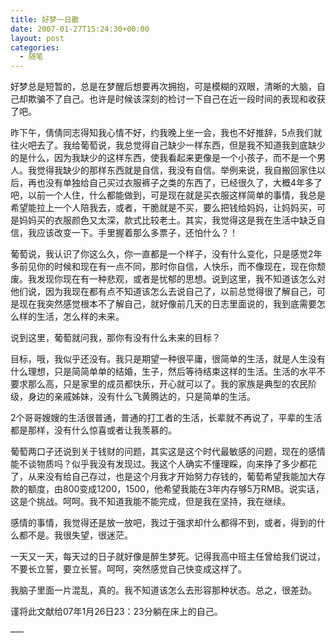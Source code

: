 ```yaml
---
title: 好梦一日散
date: 2007-01-27T15:24:30+00:00
layout: post
categories:
  - 随笔
---
```

好梦总是短暂的，总是在梦醒后想要再次拥抱，可是模糊的双眼，清晰的大脑，自己却欺骗不了自己。也许是时候该深刻的检讨一下自己在近一段时间的表现和收获了吧。

昨下午，倩倩同志得知我心情不好，约我晚上坐一会，我也不好推辞，5点我们就往火吧去了。我给葡萄说，我总觉得自己缺少一样东西，但是我不知道我到底缺少的是什么，因为我缺少的这样东西，使我看起来更像是一个小孩子，而不是一个男人。我觉得我缺少的那样东西就是自信，我没有自信。举例来说，我自搬回家住以后，再也没有单独给自己买过衣服裤子之类的东西了，已经很久了，大概4年多了吧，以前一个人住，什么都能做到，可是现在就是买衣服这样简单的事情，我总是希望能拉上一个人陪我去，或者，干脆就是不买，要么把钱给妈妈，让妈妈买，可是妈妈买的衣服颜色又太深，款式比较老土。其实，我觉得这是我在生活中缺乏自信，我应该改变一下。手里握着那么多票子，还怕什么？！

葡萄说，我认识了你这么久，你一直都是一个样子，没有什么变化，只是感觉2年多前见你的时候和现在有一点不同，那时你自信，人快乐，而不像现在，现在你颓废。我发现你现在有一种悲观，或者是忧郁的思想。说到这里，我不知道该怎么对他们说，因为我现在都有点不知道该怎么去说自己了，以前总觉得很了解自己，可是现在我突然感觉根本不了解自己，就好像前几天的日志里面说的，我到底需要怎么样的生活，怎么样的未来。
<!--more-->
说到这里，葡萄就问我，那你有没有什么未来的目标？

目标，哦，我似乎还没有。我只是期望一种很平庸，很简单的生活，就是人生没有什么理想，只是简简单单的结婚，生子，然后等待结束这样的生活。生活的水平不要求那么高，只是家里的成员都快乐，开心就可以了。我的家族是典型的农民阶级，身边的亲戚姊妹，没有什么飞黄腾达的，只是简单的生活。

2个哥哥嫂嫂的生活很普通，普通的打工者的生活，长辈就不再说了，平辈的生活都是那样，没有什么惊喜或者让我羡慕的。

葡萄两口子还说到关于钱财的问题，其实这是这个时代最敏感的问题，现在的感情能不谈物质吗？似乎我没有发现过。我这个人确实不懂理睬，向来挣了多少都花了，从来没有给自己存过，也是这个月我才开始努力存钱的，葡萄希望我能加大存款的额度，由800变成1200，1500，他希望我能在3年内存够5万RMB。说实话，这是个挑战。呵呵。我不知道我能不能完成，但是我在坚持，我在继续。

感情的事情，我觉得还是放一放吧，我过于强求却什么都得不到，或者，得到的什么都不是。我很失望，很迷茫。

一天又一天，每天过的日子就好像是醉生梦死。记得我高中班主任曾给我们说过，不要长立誓，要立长誓。呵呵，突然感觉自己快变成这样了。

我脑子里面一片混乱，真的。我不知道该怎么去形容那种状态。总之，很差劲。

谨将此文献给07年1月26日23：23分躺在床上的自己。

—–